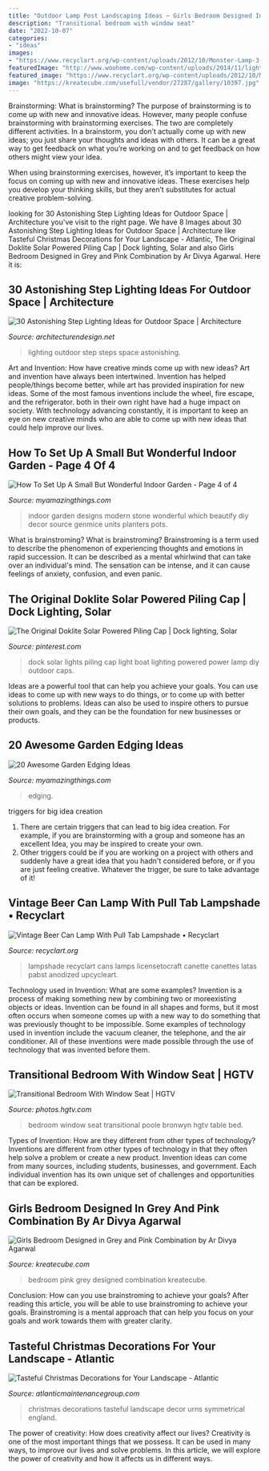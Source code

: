 ```yaml
---
title: "Outdoor Lamp Post Landscaping Ideas ~ Girls Bedroom Designed In Grey And Pink Combination By Ar Divya Agarwal"
description: "Transitional bedroom with window seat"
date: "2022-10-07"
categories:
- "ideas"
images:
- "https://www.recyclart.org/wp-content/uploads/2012/10/Monster-Lamp-3-600x800.jpg"
featuredImage: "http://www.woohome.com/wp-content/uploads/2014/11/lighting-in-steps-6.jpg"
featured_image: "https://www.recyclart.org/wp-content/uploads/2012/10/Monster-Lamp-3-600x800.jpg"
image: "https://kreatecube.com/usefull/vendor/27287/gallery/10397.jpg"
---
```



Brainstorming: What is brainstorming?
The purpose of brainstorming is to come up with new and innovative ideas. However, many people confuse brainstorming with brainstorming exercises. The two are completely different activities.
In a brainstorm, you don’t actually come up with new ideas; you just share your thoughts and ideas with others. It can be a great way to get feedback on what you’re working on and to get feedback on how others might view your idea.

When using brainstorming exercises, however, it’s important to keep the focus on coming up with new and innovative ideas. These exercises help you develop your thinking skills, but they aren’t substitutes for actual creative problem-solving.

	

		
looking for 30 Astonishing Step Lighting Ideas for Outdoor Space | Architecture you've visit to the right page. We have 8 Images about 30 Astonishing Step Lighting Ideas for Outdoor Space | Architecture like Tasteful Christmas Decorations for Your Landscape - Atlantic, The Original Doklite Solar Powered Piling Cap | Dock lighting, Solar and also Girls Bedroom Designed in Grey and Pink Combination by Ar Divya Agarwal. Here it is:
		
    
## 30 Astonishing Step Lighting Ideas For Outdoor Space | Architecture

<img loading=lazy src="http://www.woohome.com/wp-content/uploads/2014/11/lighting-in-steps-6.jpg" onerror="this.onerror=null;this.src='https://tse4.mm.bing.net/th?id=OIP.3TcJSHgbINOfWEvFkO0AggHaNa&amp;pid=15.1';" alt="30 Astonishing Step Lighting Ideas for Outdoor Space | Architecture">

_Source: architecturendesign.net_

>lighting outdoor step steps space astonishing. 

	

Art and Invention: How have creative minds come up with new ideas?
Art and invention have always been intertwined. Invention has helped people/things become better, while art has provided inspiration for new ideas. Some of the most famous inventions include the wheel, fire escape, and the refrigerator. both in their own right have had a huge impact on society. With technology advancing constantly, it is important to keep an eye on new creative minds who are able to come up with new ideas that could help improve our lives.

    
## How To Set Up A Small But Wonderful Indoor Garden - Page 4 Of 4

<img loading=lazy src="http://myamazingthings.com/wp-content/uploads/2016/11/modern-indoor-pots-and-planters.jpg" onerror="this.onerror=null;this.src='https://tse1.mm.bing.net/th?id=OIP.zdXEk3LRRQZLHJHCehmj2AHaG9&amp;pid=15.1';" alt="How To Set Up A Small But Wonderful Indoor Garden - Page 4 of 4">

_Source: myamazingthings.com_

>indoor garden designs modern stone wonderful which beautify diy decor source genmice units planters pots. 

	

What is brainstroming?
What is brainstroming? Brainstroming is a term used to describe the phenomenon of experiencing thoughts and emotions in rapid succession. It can be described as a mental whirlwind that can take over an individual's mind. The sensation can be intense, and it can cause feelings of anxiety, confusion, and even panic.

    
## The Original Doklite Solar Powered Piling Cap | Dock Lighting, Solar

<img loading=lazy src="https://i.pinimg.com/736x/35/b4/01/35b4014f3fcd282533c421f2bddebd38.jpg" onerror="this.onerror=null;this.src='https://tse2.mm.bing.net/th?id=OIP.q5j_2oMwzZ1yi6qCVOMl2wHaHS&amp;pid=15.1';" alt="The Original Doklite Solar Powered Piling Cap | Dock lighting, Solar">

_Source: pinterest.com_

>dock solar lights piling cap light boat lighting powered power lamp diy outdoor caps. 

	

Ideas are a powerful tool that can help you achieve your goals. You can use ideas to come up with new ways to do things, or to come up with better solutions to problems. Ideas can also be used to inspire others to pursue their own goals, and they can be the foundation for new businesses or products.

    
## 20 Awesome Garden Edging Ideas

<img loading=lazy src="https://myamazingthings.com/wp-content/uploads/2016/11/garden4.jpg" onerror="this.onerror=null;this.src='https://tse3.mm.bing.net/th?id=OIP.EP9unXaFw8Kzo71arMw4_QHaJ4&amp;pid=15.1';" alt="20 Awesome Garden Edging Ideas">

_Source: myamazingthings.com_

>edging. 

	

triggers for big idea creation
1. There are certain triggers that can lead to big idea creation. For example, if you are brainstorming with a group and someone has an excellent Idea, you may be inspired to create your own. 
2. Other triggers could be if you are working on a project with others and suddenly have a great idea that you hadn't considered before, or if you are just feeling creative. Whatever the trigger, be sure to take advantage of it!

    
## Vintage Beer Can Lamp With Pull Tab Lampshade • Recyclart

<img loading=lazy src="https://www.recyclart.org/wp-content/uploads/2012/10/Monster-Lamp-3-600x800.jpg" onerror="this.onerror=null;this.src='https://tse3.mm.bing.net/th?id=OIP.P-dYohWh-PETSNHkIxE3zgHaJ4&amp;pid=15.1';" alt="Vintage Beer Can Lamp With Pull Tab Lampshade • Recyclart">

_Source: recyclart.org_

>lampshade recyclart cans lamps licensetocraft canette canettes latas pabst anodized upcycleart. 

	

Technology used in Invention: What are some examples?
Invention is a process of making something new by combining two or moreexisting objects or ideas. Invention can be found in all shapes and forms, but it most often occurs when someone comes up with a new way to do something that was previously thought to be impossible. 
Some examples of technology used in invention include the vacuum cleaner, the telephone, and the air conditioner. All of these inventions were made possible through the use of technology that was invented before them.

    
## Transitional Bedroom With Window Seat | HGTV

<img loading=lazy src="https://hgtvhome.sndimg.com/content/dam/images/hgtv/fullset/2020/3/23/0/IO_Bronwyn-Poole_Santa-Monica-Townhouse-11.JPG.rend.hgtvcom.966.1449.suffix/1584977305777.jpeg" onerror="this.onerror=null;this.src='https://tse1.mm.bing.net/th?id=OIP.1-Kv4DmXc_Vtx2VGykWiqwHaLG&amp;pid=15.1';" alt="Transitional Bedroom With Window Seat | HGTV">

_Source: photos.hgtv.com_

>bedroom window seat transitional poole bronwyn hgtv table bed. 

	

Types of Invention: How are they different from other types of technology?
Inventions are different from other types of technology in that they often help solve a problem or create a new product. Invention ideas can come from many sources, including students, businesses, and government. Each individual invention has its own unique set of challenges and opportunities that can be explored.

    
## Girls Bedroom Designed In Grey And Pink Combination By Ar Divya Agarwal

<img loading=lazy src="https://kreatecube.com/usefull/vendor/27287/gallery/10397.jpg" onerror="this.onerror=null;this.src='https://tse4.mm.bing.net/th?id=OIP.P3H-pDkdaZL6Ms53IuyNoAHaHM&amp;pid=15.1';" alt="Girls Bedroom Designed in Grey and Pink Combination by Ar Divya Agarwal">

_Source: kreatecube.com_

>bedroom pink grey designed combination kreatecube. 

	

Conclusion: How can you use brainstroming to achieve your goals?
After reading this article, you will be able to use brainstroming to achieve your goals. Brainstroming is a mental approach that can help you focus on your goals and work towards them with greater clarity.

    
## Tasteful Christmas Decorations For Your Landscape - Atlantic

<img loading=lazy src="https://www.atlanticmaintenancegroup.com/wp-content/uploads/2015/01/rsz_christmas_decor.jpg" onerror="this.onerror=null;this.src='https://tse1.mm.bing.net/th?id=OIP.f9d4QzRAApZl98IqktYPxQHaLJ&amp;pid=15.1';" alt="Tasteful Christmas Decorations for Your Landscape - Atlantic">

_Source: atlanticmaintenancegroup.com_

>christmas decorations tasteful landscape decor urns symmetrical england. 

	

The power of creativity: How does creativity affect our lives?
Creativity is one of the most important things that we possess. It can be used in many ways, to improve our lives and solve problems. In this article, we will explore the power of creativity and how it affects us in different ways.

